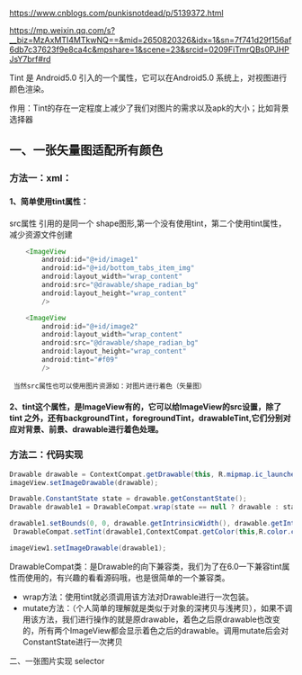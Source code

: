 
https://www.cnblogs.com/punkisnotdead/p/5139372.html

https://mp.weixin.qq.com/s?__biz=MzAxMTI4MTkwNQ==&mid=2650820326&idx=1&sn=7f741d29f156af6db7c37623f9e8ca4c&mpshare=1&scene=23&srcid=0209FiTmrQBs0PJHPJsY7brf#rd


Tint 是 Android5.0 引入的一个属性，它可以在Android5.0 系统上，对视图进行颜色渲染。

作用：Tint的存在一定程度上减少了我们对图片的需求以及apk的大小；比如背景选择器



## 一、一张矢量图适配所有颜色  

### 方法一：xml：

#### 1、简单使用tint属性：

src属性 引用的是同一个 shape图形,第一个没有使用tint，第二个使用tint属性，减少资源文件创建

```java
	<ImageView
	 	android:id="@+id/image1"
        android:id="@+id/bottom_tabs_item_img"
        android:layout_width="wrap_content"
        android:src="@drawable/shape_radian_bg"
        android:layout_height="wrap_content"
        />

    <ImageView
        android:id="@+id/image2"
        android:layout_width="wrap_content"
        android:src="@drawable/shape_radian_bg"
        android:layout_height="wrap_content"
        android:tint="#f09"
        />
```
     当然src属性也可以使用图片资源如：对图片进行着色（矢量图）

#### 2、tint这个属性，是ImageView有的，它可以给ImageView的src设置，除了tint 之外，还有backgroundTint，foregroundTint，drawableTint,它们分别对应对背景、前景、drawable进行着色处理。

### 方法二：代码实现

```java
Drawable drawable = ContextCompat.getDrawable(this, R.mipmap.ic_launcher);
imageView.setImageDrawable(drawable);

Drawable.ConstantState state = drawable.getConstantState();
Drawable drawable1 = DrawableCompat.wrap(state == null ? drawable : state.newDrawable()).mutate();

drawable1.setBounds(0, 0, drawable.getIntrinsicWidth(), drawable.getIntrinsicHeight());
 DrawableCompat.setTint(drawable1,ContextCompat.getColor(this,R.color.colorAccent));

imageView1.setImageDrawable(drawable1);
```

DrawableCompat类：是Drawable的向下兼容类，我们为了在6.0一下兼容tint属性而使用的，有兴趣的看看源码哦，也是很简单的一个兼容类。

- wrap方法：使用tint就必须调用该方法对Drawable进行一次包装。
- mutate方法：（个人简单的理解就是类似于对象的深拷贝与浅拷贝），如果不调用该方法，我们进行操作的就是原drawable，着色之后原drawable也改变的，所有两个ImageView都会显示着色之后的drawable。调用mutate后会对ConstantState进行一次拷贝



二、一张图片实现 selector

